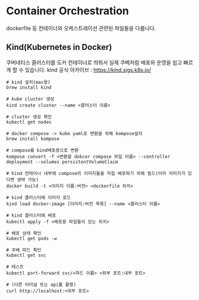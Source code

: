 # Container Orchestration

dockerfile 등 컨테이너와 오케스트레이션 관련된 파일들을 다룹니다.

## Kind(Kubernetes in Docker)

쿠버네티스 클러스터를 도커 컨테이너로 띄워서 실제 쿠베처럼 배포와 운영을 쉽고 빠르게 할 수 있습니다.
kind 공식 아카이브 : https://kind.sigs.k8s.io/

    # kind 설치(mac용)
    brew install kind

    # kube cluster 생성
    kind create cluster --name <클러스터 이름>

    # cluster 생성 확인
    kubectl get nodes

    # docker compose -> kube yaml로 변환을 위해 kompose설치
    brew install kompose

    # compose를 kind배포용으로 변환
    kompose convert -f <변환할 dokcer compose 파일 이름> --controller deployment --volumes persistentVolumeClaim

    # kind 컨테이너 내부에 compose의 이미지들을 직접 배포하기 위해 빌드(이미 이미지가 있다면 생략 가능)
    docker build -t <이미지 이름:버전> <dockerfile 위치>

    # kind 클러스터에 이미지 로드
    kind load docker-image [이미지:버전 목록] --name <클러스터 이름>

    # kind 클러스터에 배포
    kubectl apply -f <배포용 파일들이 있는 위치>

    # 배포 상태 확인
    kubectl get pods -w

    # 쿠베 파드 확인
    kubectl get svc 

    # 테스트
    kubectl port-forward svc/<파드 이름> <외부 포트:내부 포트>

    # (다른 터미널 또는 api툴 활용)
    curl http://localhost:<외부 포트>